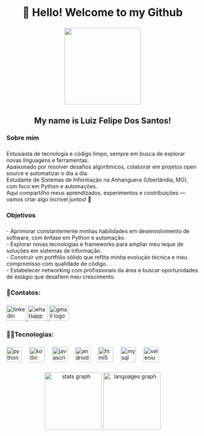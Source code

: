 <h1 align="center">👋 Hello! Welcome to my Github</h1>

###

<div align="center">
  <img height="200" src="https://media3.giphy.com/media/v1.Y2lkPTc5MGI3NjExODVycGR0NWxsM21oaG4xOXRkY2Ezc2toNjE2N3NoZ205eG9peGpscyZlcD12MV9pbnRlcm5hbF9naWZfYnlfaWQmY3Q9Zw/LaVp0AyqR5bGsC5Cbm/giphy.gif"  />
</div>

###

<h2 align="center">My name is Luiz Felipe Dos Santos!</h2>

###

<h3 align="left">Sobre mim</h3>

###

<p align="left">Entusiasta de tecnologia e código limpo, sempre em busca de explorar novas linguagens e ferramentas.<br>Apaixonado por resolver desafios algorítmicos, colaborar em projetos open source e automatizar o dia a dia.<br>Estudante de Sistemas de Informação na Anhanguera (Uberlândia, MG), com foco em Python e automações.<br>Aqui compartilho meus aprendizados, experimentos e contribuições — vamos criar algo incrível juntos! 🚀</p>

###

<h3 align="left">Objetivos</h3>

###

<p align="left">- Aprimorar constantemente minhas habilidades em desenvolvimento de software, com ênfase em Python e automação.<br>- Explorar novas tecnologias e frameworks para ampliar meu leque de soluções em sistemas de informação.<br>- Construir um portfólio sólido que reflita minha evolução técnica e meu compromisso com qualidade de código.<br>- Estabelecer networking com profissionais da área e buscar oportunidades de estágio que desafiem meu crescimento.</p>

###

<h3 align="left">📱Contatos:</h3>

###

<div align="left">
  <a href="https://www.linkedin.com/in/luiz-felipe-santos-95490b208/" target="_blank">
    <img src="https://raw.githubusercontent.com/maurodesouza/profile-readme-generator/master/src/assets/icons/social/linkedin/default.svg" width="52" height="40" alt="linkedin logo"  />
  </a>
  <a href="https://wa.me/5534991614690?text=Ol%C3%A1%2C+Bom+dia+tenho+interesse+no+servi%C3%A7o+%21" target="_blank">
    <img src="https://raw.githubusercontent.com/maurodesouza/profile-readme-generator/master/src/assets/icons/social/whatsapp/default.svg" width="52" height="40" alt="whatsapp logo"  />
  </a>
  <a href="luizz.felipe.santos17@gmail.com" target="_blank">
    <img src="https://raw.githubusercontent.com/maurodesouza/profile-readme-generator/master/src/assets/icons/social/gmail/default.svg" width="52" height="40" alt="gmail logo"  />
  </a>
</div>

###

<h3 align="left">👨‍💻Tecnologias:</h3>

###

<div align="left">
  <img src="https://cdn.jsdelivr.net/gh/devicons/devicon/icons/python/python-original.svg" height="40" alt="python logo"  />
  <img width="12" />
  <img src="https://cdn.jsdelivr.net/gh/devicons/devicon/icons/kotlin/kotlin-original.svg" height="40" alt="kotlin logo"  />
  <img width="12" />
  <img src="https://cdn.jsdelivr.net/gh/devicons/devicon/icons/javascript/javascript-original.svg" height="40" alt="javascript logo"  />
  <img width="12" />
  <img src="https://cdn.jsdelivr.net/gh/devicons/devicon/icons/androidstudio/androidstudio-original.svg" height="40" alt="androidstudio logo"  />
  <img width="12" />
  <img src="https://cdn.jsdelivr.net/gh/devicons/devicon/icons/html5/html5-original.svg" height="40" alt="html5 logo"  />
  <img width="12" />
  <img src="https://cdn.jsdelivr.net/gh/devicons/devicon/icons/mysql/mysql-original.svg" height="40" alt="mysql logo"  />
  <img width="12" />
  <img src="https://cdn.jsdelivr.net/gh/devicons/devicon/icons/selenium/selenium-original.svg" height="40" alt="selenium logo"  />
</div>

###

<div align="center">
  <img src="https://github-readme-stats.vercel.app/api?username=LuizApenas&hide_title=false&hide_rank=false&show_icons=true&include_all_commits=true&count_private=true&disable_animations=false&theme=dracula&locale=en&hide_border=false&order=1" height="150" alt="stats graph"  />
  <img src="https://github-readme-stats.vercel.app/api/top-langs?username=LuizApenas&locale=en&hide_title=false&layout=compact&card_width=320&langs_count=5&theme=dracula&hide_border=false&order=2" height="150" alt="languages graph"  />
</div>

###
